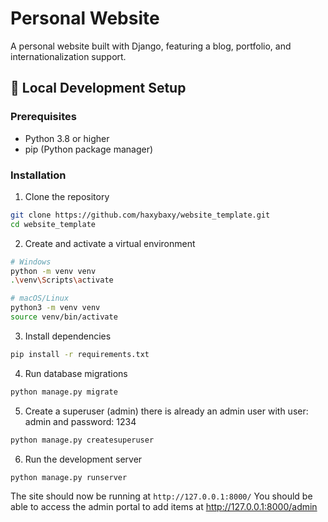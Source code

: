 # Personal Website

A personal website built with Django, featuring a blog, portfolio, and internationalization support.

## 🚀 Local Development Setup

### Prerequisites
- Python 3.8 or higher
- pip (Python package manager)

### Installation

1. Clone the repository
```bash
git clone https://github.com/haxybaxy/website_template.git
cd website_template
```

2. Create and activate a virtual environment
```bash
# Windows
python -m venv venv
.\venv\Scripts\activate

# macOS/Linux
python3 -m venv venv
source venv/bin/activate
```

3. Install dependencies
```bash
pip install -r requirements.txt
```


4. Run database migrations
```bash
python manage.py migrate
```

5. Create a superuser (admin) there is already an admin user with user: admin and password: 1234
```bash
python manage.py createsuperuser
```

6. Run the development server
```bash
python manage.py runserver
```

The site should now be running at `http://127.0.0.1:8000/`
You should be able to access the admin portal to add items at http://127.0.0.1:8000/admin